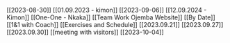 [[2023-08-30]]
[[01.09.2023 - kimon]]
[[2023-09-06]]
[[12.09.2024 - Kimon]]
[[One-One - Nkaka]]
[[Team Work Ojemba Website]]
[[By Date]]
[[1&1 with Coach]]
[[Exercises and Schedule]]
[[2023.09.21]]
[[2023.09.27]]
[[2023.09.30]]
[[meeting with visitors]]
[[2023-10-04]]
